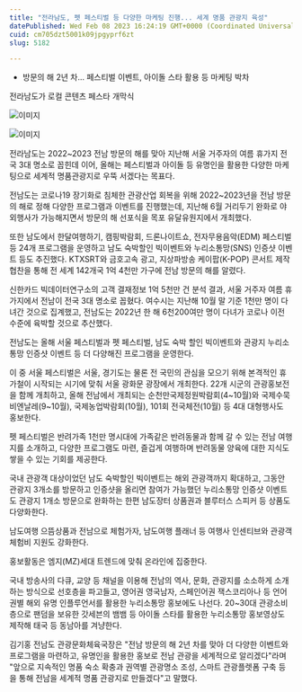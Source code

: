 ```yaml
---
title: "전라남도, 펫 페스티벌 등 다양한 마케팅 진행... 세계 명품 관광지 육성"
datePublished: Wed Feb 08 2023 16:24:19 GMT+0000 (Coordinated Universal Time)
cuid: cm705dzt5001k09jpgyprf6zt
slug: 5182

---
```



- 방문의 해 2년 차... 페스티벌 이벤트, 아이돌 스타 활용 등 마케팅 박차

전라남도가 로컬 콘텐츠 페스타 개막식

![이미지](https://cdn.hashnode.com/res/hashnode/image/upload/v1739258133947/5f942912-c003-4fbb-aef3-444b95c94564.jpeg)

![이미지](https://cdn.hashnode.com/res/hashnode/image/upload/v1739258136041/f84f21f9-7a23-4014-b7f5-8c1820a0ffc0.jpeg)

전라남도는 2022~2023 전남 방문의 해를 맞아 지난해 서울 거주자의 여름 휴가지 전국 3대 명소로 꼽힌데 이어, 올해는 페스티벌과 아이돌 등 유명인을 활용한 다양한 마케팅으로 세계적 명품관광지로 우뚝 서겠다는 목표다.

전남도는 코로나19 장기화로 침체한 관광산업 회복을 위해 2022~2023년을 전남 방문의 해로 정해 다양한 프로그램과 이벤트를 진행했는데, 지난해 6월 거리두기 완화로 야외행사가 가능해지면서 방문의 해 선포식을 목포 유달유원지에서 개최했다.

또한 남도에서 한달여행하기, 캠핑박람회, 드론나이트쇼, 전자무용음악(EDM) 페스티벌 등 24개 프로그램을 운영하고 남도 숙박할인 빅이벤트와 누리소통망(SNS) 인증샷 이벤트 등도 추진했다. KTXSRT와 금호고속 광고, 지상파방송 케이팝(K-POP) 콘서트 제작 협찬을 통해 전 세계 142개국 1억 4천만 가구에 전남 방문의 해를 알렸다.

신한카드 빅데이터연구소의 고객 결재정보 1억 5천만 건 분석 결과, 서울 거주자 여름 휴가지에서 전남이 전국 3대 명소로 꼽혔다. 여수시는 지난해 10월 말 기준 1천만 명이 다녀간 것으로 집계했고, 전남도는 2022년 한 해 6천200여만 명이 다녀가 코로나 이전 수준에 육박할 것으로 추산했다.

전남도는 올해 서울 페스티벌과 펫 페스티벌, 남도 숙박 할인 빅이벤트와 관광지 누리소통망 인증샷 이벤트 등 더 다양해진 프로그램을 운영한다.

이 중 서울 페스티벌은 서울, 경기도는 물론 전 국민의 관심을 모으기 위해 본격적인 휴가철이 시작되는 시기에 맞춰 서울 광화문 광장에서 개최한다. 22개 시군의 관광홍보전을 함께 개최하고, 올해 전남에서 개최되는 순천만국제정원박람회(4~10월)와 국제수묵비엔날레(9~10월), 국제농업박람회(10월), 101회 전국체전(10월) 등 4대 대형행사도 홍보한다.

펫 페스티벌은 반려가족 1천만 명시대에 가족같은 반려동물과 함께 갈 수 있는 전남 여행지를 소개하고, 다양한 프로그램도 마련, 즐겁게 여행하며 반려동물 양육에 대한 지식도 쌓을 수 있는 기회를 제공한다.

국내 관광객 대상이었던 남도 숙박할인 빅이벤트는 해외 관광객까지 확대하고, 그동안 관광지 3개소를 방문하고 인증샷을 올리면 참여가 가능했던 누리소통망 인증샷 이벤트도 관광지 1개소 방문으로 완화하는 한편 남도장터 상품권과 블루터스 스피커 등 상품도 다양화한다.

남도여행 으뜸상품과 전남으로 체험가자, 남도여행 플래너 등 여행사 인센티브와 관광객 체험비 지원도 강화한다.

홍보활동은 엠지(MZ)세대 트렌드에 맞춰 온라인에 집중한다.

국내 방송사의 다큐, 교양 등 채널을 이용해 전남의 역사, 문화, 관광지를 소소하게 소개하는 방식으로 선호층을 파고들고, 영어권 영국남자, 스페인어권 잭스코리아나 등 언어권별 해외 유명 인플루언서를 활용한 누리소통망 홍보에도 나선다. 20~30대 관광소비층으로 팬덤을 보유한 갓세븐의 뱀뱀 등 아이돌 스타를 활용한 누리소통망 홍보영상도 제작해 태국 등 동남아를 겨냥한다.

김기홍 전남도 관광문화체육국장은 "전남 방문의 해 2년 차를 맞아 더 다양한 이벤트와 프로그램을 마련하고, 유명인을 활용한 홍보로 전남 관광을 세계적으로 알리겠다"라며 "앞으로 지속적인 명품 숙소 확충과 권역별 관광명소 조성, 스마트 관광플렛폼 구축 등을 통해 전남을 세계적 명품 관광지로 만들겠다"고 말했다.